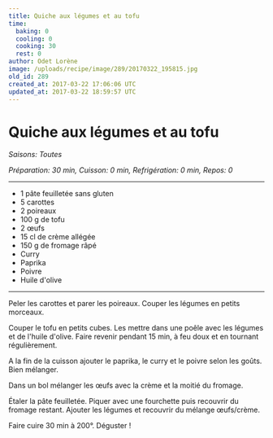 ```yaml
---
title: Quiche aux légumes et au tofu
time:
  baking: 0
  cooling: 0
  cooking: 30
  rest: 0
author: Odet Lorène
image: /uploads/recipe/image/289/20170322_195815.jpg
old_id: 289
created_at: 2017-03-22 17:06:06 UTC
updated_at: 2017-03-22 18:59:57 UTC
---
```


# Quiche aux légumes et au tofu

_Saisons: Toutes_

_Préparation: 30 min, Cuisson: 0 min, Refrigération: 0 min, Repos: 0_

---

- 1 pâte feuilletée sans gluten
- 5 carottes
- 2 poireaux
- 100 g de tofu
- 2 œufs
- 15 cl de crème allégée
- 150 g de fromage râpé
- Curry
- Paprika
- Poivre
- Huile d'olive

---

Peler les carottes et parer les poireaux. Couper les légumes en petits morceaux.

Couper le tofu en petits cubes. Les mettre dans une poêle avec les légumes et de l'huile d'olive. Faire revenir pendant 15 min, à feu doux et en tournant régulièrement.

A la fin de la cuisson ajouter le paprika, le curry et le poivre selon les goûts. Bien mélanger.

Dans un bol mélanger les œufs avec la crème et la moitié du fromage.

Étaler la pâte feuilletée. Piquer avec une fourchette puis recouvrir du fromage restant. Ajouter les légumes et recouvrir du mélange œufs/crème.

Faire cuire 30 min à 200°. Déguster !

